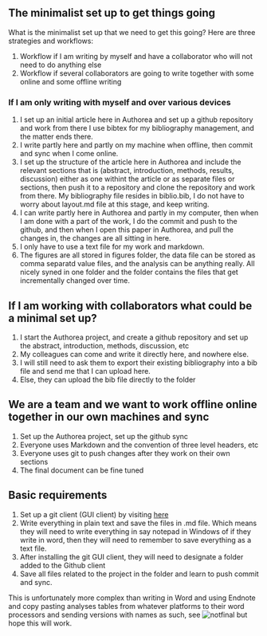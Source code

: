 ## The minimalist set up to get things going

What is the minimalist set up that we need to get this going? Here are three strategies and workflows:

1. Workflow if I am writing by myself and have a collaborator who will not need to do anything else
2. Workflow if several collaborators are going to write together with some online and some offline writing


### If I am only writing with myself and over various devices

1. I set up an initial article here in Authorea and set up a github repository and work from there I use bibtex for my bibliography management, and the matter ends there.
2. I write partly here and partly on my machine when offline, then commit and sync when I come online.
3. I set up the structure of the article here in Authorea and include the relevant sections that is (abstract, introduction, methods, results, discussion) either as one withint the article or as separate files or sections, then push it to a repository and clone the repository and work from there. My bibliography file resides in biblio.bib, I do not have to worry about layout.md file at this stage, and keep writing. 
4. I can write partly here in Authorea and partly in my computer, then when I am done with a part of the work, I do the commit and push to the github, and then when I open this paper in Authorea, and pull the changes in, the changes are all sitting in here. 
5. I only have to use a text file for my work and markdown. 
6. The figures are all stored in figures folder, the data file can be stored as comma separatd value files, and the analysis can be anything really. All nicely syned in one folder and the folder contains the files that get incrementally changed over time. 

## If I am working with collaborators what could be a minimal set up?

1. I start the Authorea project, and create a github repository and set up the abstract, introduction, methods, discussion, etc
2. My colleagues can come and write it directly here, and nowhere else.
3. I will still need to ask them to export their existing bibliography into a bib file and send me that I can upload here. 
4. Else, they can upload the bib file directly to the folder

## We are a team and we want to work offline online together in our own machines and sync

1. Set up the Authorea project, set up the github sync
2. Everyone uses Markdown and the convention of three level headers, etc
3. Everyone uses git to push changes after they work on their own sections
4. The final document can be fine tuned

## Basic requirements

1. Set up a git client (GUI client) by visiting [here](https://git-scm.com/download/gui/linux)
2. Write everything in plain text and save the files in .md file. Which means they will need to write everything in say notepad in Windows of if they write in word, then they will need to remember to save everything as a text file. 
3. After installing the git GUI client, they will need to designate a folder added to the Github client
4. Save all files related to the project in the folder and learn to push commit and sync.

This is unfortunately more complex than writing in Word and using Endnote and copy pasting analyses tables from whatever platforms to their word processors and sending versions with names as such, see
![notfinal](http://www.phdcomics.com/comics/archive/phd101212s.gif) but hope this will work. 







    
    